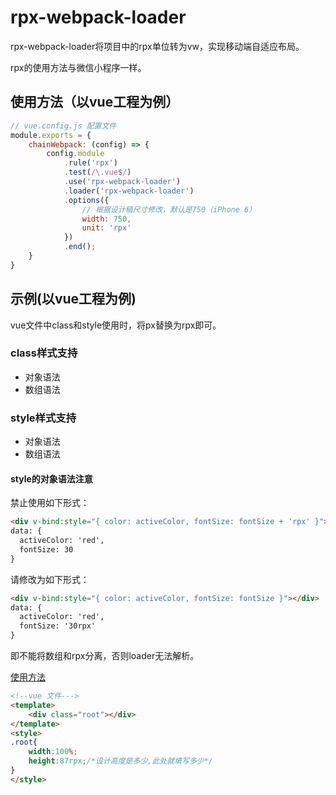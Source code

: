 # rpx-webpack-loader

rpx-webpack-loader将项目中的rpx单位转为vw，实现移动端自适应布局。

rpx的使用方法与微信小程序一样。

## 使用方法（以vue工程为例）
```javascript
// vue.config.js 配置文件
module.exports = {
    chainWebpack: (config) => {        
        config.module
            .rule('rpx')
            .test(/\.vue$/)
            .use('rpx-webpack-loader')
            .loader('rpx-webpack-loader')
            .options({
                // 根据设计稿尺寸修改，默认是750（iPhone 6）
                width: 750,
                unit: 'rpx'
            })
            .end();
    }
}
```
## 示例(以vue工程为例)
vue文件中class和style使用时，将px替换为rpx即可。

### class样式支持
* 对象语法
* 数组语法

### style样式支持
* 对象语法
* 数组语法

#### style的对象语法注意
禁止使用如下形式：
```html
<div v-bind:style="{ color: activeColor, fontSize: fontSize + 'rpx' }"></div>
data: {
  activeColor: 'red',
  fontSize: 30
}
```

请修改为如下形式：
```html
<div v-bind:style="{ color: activeColor, fontSize: fontSize }"></div>
data: {
  activeColor: 'red',
  fontSize: '30rpx'
}
```
即不能将数组和rpx分离，否则loader无法解析。

[使用方法](https://cn.vuejs.org/v2/guide/class-and-style.html)

```html
<!--vue 文件--->
<template>
    <div class="root"></div>
</template>
<style>
.root{
    width:100%;
    height:87rpx;/*设计高度是多少,此处就填写多少*/
}
</style>
```
